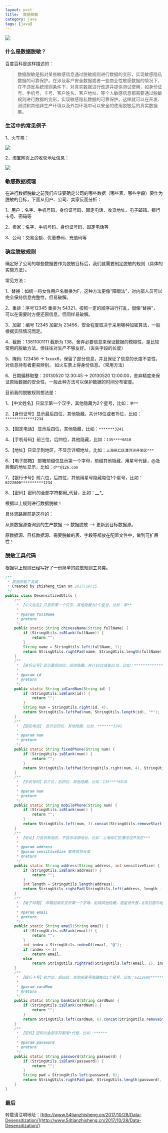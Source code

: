 ```yaml
---
layout: post
title:  数据脱敏
category: java
tags: [java]
---
```


![](http://ohfk1r827.bkt.clouddn.com/cb9.jpg-1)

### [](#什么是数据脱敏？ "什么是数据脱敏？")什么是数据脱敏？

百度百科是这样描述的：

> 数据脱敏是指对某些敏感信息通过脱敏规则进行数据的变形，实现敏感隐私数据的可靠保护。在涉及客户安全数据或者一些商业性敏感数据的情况下，在不违反系统规则条件下，对真实数据进行改造并提供测试使用，如身份证号、手机号、卡号、客户姓名、客户地址、等个人敏感信息都需要通过脱敏规则进行数据的变形，实现敏感隐私数据的可靠保护。这样就可以在开发、测试和其他非生产环境以及外包环境中可以安全的使用脱敏后的真实数据集。

### [](#生活中的常见例子 "生活中的常见例子")生活中的常见例子

1、火车票：

![](http://ohfk1r827.bkt.clouddn.com/ticket1.jpg-1)

2、淘宝网页上的收获地址信息：

![](http://ohfk1r827.bkt.clouddn.com/ticket2.jpg-1)

### [](#敏感数据梳理 "敏感数据梳理")敏感数据梳理

在进行数据脱敏之前我们应该要确定公司的哪些数据（哪些表、哪些字段）要作为脱敏的目标，下面从用户、公司、卖家反面分析：

1、用户：名字、手机号码、身份证号码、固定电话、收货地址、电子邮箱、银行卡号、密码等

2、卖家：名字、手机号码、身份证号码、固定电话等

3、公司：交易金额、优惠券码、充值码等

### [](#确定脱敏规则 "确定脱敏规则")确定脱敏规则

确定好了公司的哪些数据要作为脱敏目标后，我们就需要制定脱敏的规则（具体的实施方法）。

常见方法：

1、替换：如统一将女性用户名替换为F，这种方法更像“障眼法”，对内部人员可以完全保持信息完整性，但易破解。

2、重排：序号12345 重排为 54321，按照一定的顺序进行打乱，很像“替换”， 可以在需要时方便还原信息，但同样易破解。

3、加密：编号 12345 加密为 23456，安全程度取决于采用哪种加密算法，一般根据实际情况而定。

4、截断：13811001111 截断为 138，舍弃必要信息来保证数据的模糊性，是比较常用的脱敏方法，但往往对生产不够友好。（丢失字段的长度）

5、掩码: 123456 -> 1xxxx6，保留了部分信息，并且保证了信息的长度不变性，对信息持有者更易辨别， 如火车票上得身份信息。（常用方法）

6、日期偏移取整：20130520 12:30:45 -> 20130520 12:00:00，舍弃精度来保证原始数据的安全性，一般此种方法可以保护数据的时间分布密度。

目前我的脱敏规则想法是：

1、【中文姓名】只显示第一个汉字，其他隐藏为2个星号，比如：`李**`

2、【身份证号】显示最后四位，其他隐藏。共计18位或者15位，比如：`*************1234`

3、【固定电话】 显示后四位，其他隐藏，比如：`*******3241`

4、【手机号码】前三位，后四位，其他隐藏，比如：`135****6810`

5、【地址】只显示到地区，不显示详细地址，比如：`上海徐汇区漕河泾开发区***`

6、【电子邮箱】 邮箱前缀仅显示第一个字母，前缀其他隐藏，用星号代替，@及后面的地址显示，比如：`d**@126.com`

7、【银行卡号】前六位，后四位，其他用星号隐藏每位1个星号，比如：`6222600**********1234`

8、【密码】密码的全部字符都用_代替，比如：****_*_****_

根据以上规则进行数据脱敏！

具体思路目前是这样的：

从原数据源查询到的生产数据 ——> 数据脱敏 ——> 更新到目标数据源。

原数据源、目标数据源、需要脱敏的表、字段等都放在配置文件中，做到可扩展性！

### [](#脱敏工具代码 "脱敏工具代码")脱敏工具代码

根据以上规则已经写好了一份简单的脱敏规则工具类。

```java
/**
 * 数据脱敏工具类
 * Created by zhisheng_tian on 2017/10/25.
 */
public class DesensitizedUtils {
    /**
     * 【中文姓名】只显示第一个汉字，其他隐藏为2个星号，比如：李**
     *
     * @param fullName
     * @return
     */
    public static String chineseName(String fullName) {
        if (StringUtils.isBlank(fullName)) {
            return "";
        }
        String name = StringUtils.left(fullName, 1);
        return StringUtils.rightPad(name, StringUtils.length(fullName), "*");
    }
    /**
     * 【身份证号】显示最后四位，其他隐藏。共计18位或者15位，比如：*************1234
     *
     * @param id
     * @return
     */
    public static String idCardNum(String id) {
        if (StringUtils.isBlank(id)) {
            return "";
        }
        String num = StringUtils.right(id, 4);
        return StringUtils.leftPad(num, StringUtils.length(id), "*");
    }
    /**
     * 【固定电话】 显示后四位，其他隐藏，比如：*******3241
     *
     * @param num
     * @return
     */
    public static String fixedPhone(String num) {
        if (StringUtils.isBlank(num)) {
            return "";
        }
        return StringUtils.leftPad(StringUtils.right(num, 4), StringUtils.length(num), "*");
    }
    /**
     * 【手机号码】前三位，后四位，其他隐藏，比如：135****6810
     *
     * @param num
     * @return
     */
    public static String mobilePhone(String num) {
        if (StringUtils.isBlank(num)) {
            return "";
        }
        return StringUtils.left(num, 3).concat(StringUtils.removeStart(StringUtils.leftPad(StringUtils.right(num, 4), StringUtils.length(num), "*"), "***"));
    }
    /**
     * 【地址】只显示到地区，不显示详细地址，比如：上海徐汇区漕河泾开发区***
     *
     * @param address
     * @param sensitiveSize 敏感信息长度
     * @return
     */
    public static String address(String address, int sensitiveSize) {
        if (StringUtils.isBlank(address)) {
            return "";
        }
        int length = StringUtils.length(address);
        return StringUtils.rightPad(StringUtils.left(address, length - sensitiveSize), length, "*");
    }
    /**
     * 【电子邮箱】 邮箱前缀仅显示第一个字母，前缀其他隐藏，用星号代替，@及后面的地址显示，比如：d**@126.com
     *
     * @param email
     * @return
     */
    public static String email(String email) {
        if (StringUtils.isBlank(email)) {
            return "";
        }
        int index = StringUtils.indexOf(email, "@");
        if (index <= 1)
            return email;
        else
            return StringUtils.rightPad(StringUtils.left(email, 1), index, "*").concat(StringUtils.mid(email, index, StringUtils.length(email)));
    }
    /**
     * 【银行卡号】前六位，后四位，其他用星号隐藏每位1个星号，比如：6222600**********1234
     *
     * @param cardNum
     * @return
     */
    public static String bankCard(String cardNum) {
        if (StringUtils.isBlank(cardNum)) {
            return "";
        }
        return StringUtils.left(cardNum, 6).concat(StringUtils.removeStart(StringUtils.leftPad(StringUtils.right(cardNum, 4), StringUtils.length(cardNum), "*"), "******"));
    }
    /**
     * 【密码】密码的全部字符都用*代替，比如：******
     *
     * @param password
     * @return
     */
    public static String password(String password) {
        if (StringUtils.isBlank(password)) {
            return "";
        }
        String pwd = StringUtils.left(password, 0);
        return StringUtils.rightPad(pwd, StringUtils.length(password), "*");
    }
}
```
### [](#最后 "最后")最后

转载请注明地址：[http://www.54tianzhisheng.cn/2017/10/28/Data-Desensitization/](http://www.54tianzhisheng.cn/2017/10/28/Data-Desensitization/)
